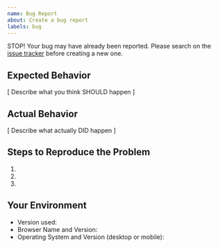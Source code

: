 ```yaml
---
name: Bug Report
about: Create a bug report
labels: bug
---
```


STOP! Your bug may have already been reported. Please search on the [issue tracker](https://github.com/pointybeard/symext-section-model-builder/issues) before creating a new one.

## Expected Behavior

[ Describe what you think SHOULD happen ]

## Actual Behavior

[ Describe what actually DID happen ]

## Steps to Reproduce the Problem

1.
2.
3.

## Your Environment

<!--- Include as many relevant details about the environment you experienced the bug in -->

* Version used:
* Browser Name and Version:
* Operating System and Version (desktop or mobile):
